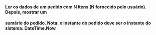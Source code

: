 #### Ler os dados de um pedido com N itens (N fornecido pelo usuário). Depois, mostrar um
#### sumário do pedido. Nota: o instante do pedido deve ser o instante do sistema: DateTime.Now
